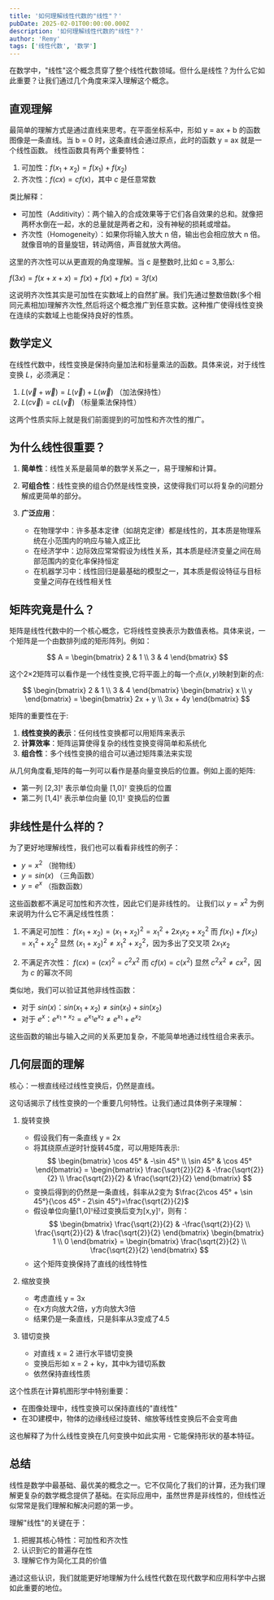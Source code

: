 ```yaml
---
title: '如何理解线性代数的"线性"？'
pubDate: 2025-02-01T00:00:00.000Z
description: '如何理解线性代数的"线性"？'
author: 'Remy'
tags: ['线性代数', '数学']
---
```


在数学中，"线性"这个概念贯穿了整个线性代数领域。但什么是线性？为什么它如此重要？让我们通过几个角度来深入理解这个概念。

## 直观理解

最简单的理解方式是通过直线来思考。在平面坐标系中，形如 y = ax + b 的函数图像是一条直线。当 b = 0 时，这条直线会通过原点，此时的函数 y = ax 就是一个线性函数。
线性函数具有两个重要特性：
1. 可加性：$f(x_1 + x_2) = f(x_1) + f(x_2)$
2. 齐次性：$f(cx) = cf(x)$，其中 $c$ 是任意常数

类比解释：
- 可加性（Additivity）：两个输入的合成效果等于它们各自效果的总和。就像把两杯水倒在一起，水的总量就是两者之和，没有神秘的损耗或增益。
- 齐次性（Homogeneity）：如果你将输入放大 n 倍，输出也会相应放大 n 倍。就像音响的音量旋钮，转动两倍，声音就放大两倍。

这里的齐次性可以从更直观的角度理解。当 c 是整数时,比如 c = 3,那么:

$f(3x) = f(x + x + x) = f(x) + f(x) + f(x) = 3f(x)$

这说明齐次性其实是可加性在实数域上的自然扩展。我们先通过整数倍数(多个相同元素相加)理解齐次性,然后将这个概念推广到任意实数。这种推广使得线性变换在连续的实数域上也能保持良好的性质。


## 数学定义

在线性代数中，线性变换是保持向量加法和标量乘法的函数。具体来说，对于线性变换 $L$，必须满足：

1. $L(\vec{v} + \vec{w}) = L(\vec{v}) + L(\vec{w})$  （加法保持性）
2. $L(c\vec{v}) = cL(\vec{v})$  （标量乘法保持性）

这两个性质实际上就是我们前面提到的可加性和齐次性的推广。

## 为什么线性很重要？

1. **简单性**：线性关系是最简单的数学关系之一，易于理解和计算。

2. **可组合性**：线性变换的组合仍然是线性变换，这使得我们可以将复杂的问题分解成更简单的部分。

3. **广泛应用**：
   - 在物理学中：许多基本定律（如胡克定律）都是线性的，其本质是物理系统在小范围内的响应与输入成正比
   - 在经济学中：边际效应常常假设为线性关系，其本质是经济变量之间在局部范围内的变化率保持恒定
   - 在机器学习中：线性回归是最基础的模型之一，其本质是假设特征与目标变量之间存在线性相关性

## 矩阵究竟是什么？ 

矩阵是线性代数中的一个核心概念，它将线性变换表示为数值表格。具体来说，一个矩阵是一个由数排列成的矩形阵列。例如：

$$ 
A = \begin{bmatrix} 
2 & 1 \\
3 & 4
\end{bmatrix} 
$$

这个2×2矩阵可以看作是一个线性变换,它将平面上的每一个点$(x,y)$映射到新的点:

$$ 
\begin{bmatrix}
2 & 1 \\
3 & 4
\end{bmatrix} 
\begin{bmatrix}
x \\
y
\end{bmatrix} = 
\begin{bmatrix}
2x + y \\
3x + 4y
\end{bmatrix} 
$$

矩阵的重要性在于:

1. **线性变换的表示**：任何线性变换都可以用矩阵来表示
2. **计算效率**：矩阵运算使得复杂的线性变换变得简单和系统化
3. **组合性**：多个线性变换的组合可以通过矩阵乘法来实现

从几何角度看,矩阵的每一列可以看作是基向量变换后的位置。例如上面的矩阵:
- 第一列 [2,3]ᵀ 表示单位向量 [1,0]ᵀ 变换后的位置
- 第二列 [1,4]ᵀ 表示单位向量 [0,1]ᵀ 变换后的位置





## 非线性是什么样的？

为了更好地理解线性，我们也可以看看非线性的例子：
- $y = x^2$ （抛物线）
- $y = sin(x)$ （三角函数）
- $y = e^x$ （指数函数）

这些函数都不满足可加性和齐次性，因此它们是非线性的。
让我们以 $y = x^2$ 为例来说明为什么它不满足线性性质：

1. 不满足可加性：
   $f(x_1 + x_2) = (x_1 + x_2)^2 = x_1^2 + 2x_1x_2 + x_2^2$
   而 $f(x_1) + f(x_2) = x_1^2 + x_2^2$
   显然 $(x_1 + x_2)^2 \neq x_1^2 + x_2^2$，因为多出了交叉项 $2x_1x_2$

2. 不满足齐次性：
   $f(cx) = (cx)^2 = c^2x^2$
   而 $cf(x) = c(x^2)$
   显然 $c^2x^2 \neq cx^2$，因为 $c$ 的幂次不同

类似地，我们可以验证其他非线性函数：
- 对于 $sin(x)$：$sin(x_1 + x_2) \neq sin(x_1) + sin(x_2)$
- 对于 $e^x$：$e^{x_1 + x_2} = e^{x_1}e^{x_2} \neq e^{x_1} + e^{x_2}$

这些函数的输出与输入之间的关系更加复杂，不能简单地通过线性组合来表示。


## 几何层面的理解

核心：一根直线经过线性变换后，仍然是直线。

这句话揭示了线性变换的一个重要几何特性。让我们通过具体例子来理解：

1. 旋转变换
   - 假设我们有一条直线 y = 2x
   - 将其绕原点逆时针旋转45度，可以用矩阵表示:
     $$ 
     \begin{bmatrix} 
     \cos 45° & -\sin 45° \\ 
     \sin 45° & \cos 45° 
     \end{bmatrix} = 
     \begin{bmatrix} 
     \frac{\sqrt{2}}{2} & -\frac{\sqrt{2}}{2} \\ 
     \frac{\sqrt{2}}{2} & \frac{\sqrt{2}}{2} 
     \end{bmatrix} 
     $$
   - 变换后得到的仍然是一条直线，斜率从2变为 $\frac{2\cos 45° + \sin 45°}{\cos 45° - 2\sin 45°}=\frac{\sqrt{2}}{2}$
   - 假设单位向量[1,0]ᵀ经过变换后变为[x,y]ᵀ，则有：
     $$ 
     \begin{bmatrix} 
     \frac{\sqrt{2}}{2} & -\frac{\sqrt{2}}{2} \\ 
     \frac{\sqrt{2}}{2} & \frac{\sqrt{2}}{2} 
     \end{bmatrix} 
     \begin{bmatrix} 
     1 \\ 
     0 
     \end{bmatrix} = 
     \begin{bmatrix} 
     \frac{\sqrt{2}}{2} \\ 
     \frac{\sqrt{2}}{2} 
     \end{bmatrix} 
     $$
   - 这个矩阵变换保持了直线的线性特性


2. 缩放变换
   - 考虑直线 y = 3x
   - 在x方向放大2倍，y方向放大3倍
   - 结果仍是一条直线，只是斜率从3变成了4.5

3. 错切变换
   - 对直线 x = 2 进行水平错切变换
   - 变换后形如 x = 2 + ky，其中k为错切系数
   - 依然保持直线性质

这个性质在计算机图形学中特别重要：
- 在图像处理中，线性变换可以保持直线的"直线性"
- 在3D建模中，物体的边缘线经过旋转、缩放等线性变换后不会变弯曲

这也解释了为什么线性变换在几何变换中如此实用 - 它能保持形状的基本特征。



## 总结

线性是数学中最基础、最优美的概念之一。它不仅简化了我们的计算，还为我们理解更复杂的数学概念提供了基础。在实际应用中，虽然世界是非线性的，但线性近似常常是我们理解和解决问题的第一步。

理解"线性"的关键在于：
1. 把握其核心特性：可加性和齐次性
2. 认识到它的普遍存在性
3. 理解它作为简化工具的价值

通过这些认识，我们就能更好地理解为什么线性代数在现代数学和应用科学中占据如此重要的地位。 





